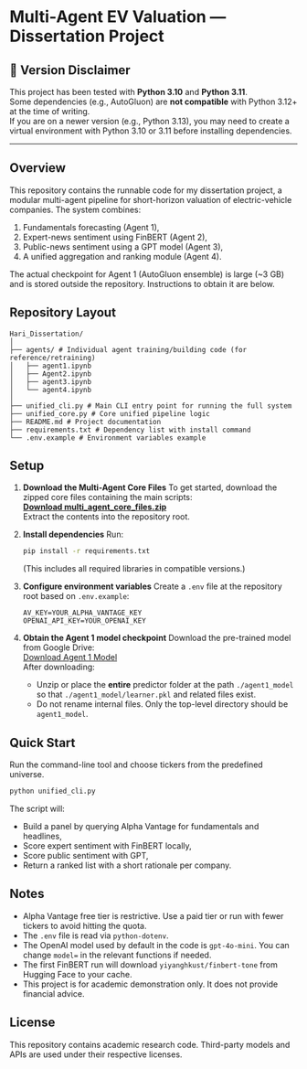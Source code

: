 # Multi-Agent EV Valuation — Dissertation Project

## 🚨 Version Disclaimer
This project has been tested with **Python 3.10** and **Python 3.11**.  
Some dependencies (e.g., AutoGluon) are **not compatible** with Python 3.12+ at the time of writing.  
If you are on a newer version (e.g., Python 3.13), you may need to create a virtual environment with Python 3.10 or 3.11 before installing dependencies.

---

## Overview
This repository contains the runnable code for my dissertation project, a modular multi-agent pipeline for short-horizon valuation of electric-vehicle companies. The system combines:
1) Fundamentals forecasting (Agent 1),
2) Expert-news sentiment using FinBERT (Agent 2),
3) Public-news sentiment using a GPT model (Agent 3),
4) A unified aggregation and ranking module (Agent 4).

The actual checkpoint for Agent 1 (AutoGluon ensemble) is large (~3 GB) and is stored outside the repository. Instructions to obtain it are below.

## Repository Layout
```
Hari_Dissertation/
│
├── agents/ # Individual agent training/building code (for reference/retraining)
│   ├── agent1.ipynb
│   ├── Agent2.ipynb
│   ├── agent3.ipynb
│   └── agent4.ipynb
│
├── unified_cli.py # Main CLI entry point for running the full system
├── unified_core.py # Core unified pipeline logic
├── README.md # Project documentation
├── requirements.txt # Dependency list with install command
└── .env.example # Environment variables example
```

## Setup

1. **Download the Multi-Agent Core Files**
   To get started, download the zipped core files containing the main scripts:  
   [**Download multi_agent_core_files.zip**](https://github.com/S-Hari-B/Hari_Dissertation/raw/main/multi_agent_core_files.zip)  
   Extract the contents into the repository root.

2. **Install dependencies**
   Run:
   ```bash
   pip install -r requirements.txt
   ```
   (This includes all required libraries in compatible versions.)

3. **Configure environment variables**
   Create a `.env` file at the repository root based on `.env.example`:
   ```env
   AV_KEY=YOUR_ALPHA_VANTAGE_KEY
   OPENAI_API_KEY=YOUR_OPENAI_KEY
   ```

4. **Obtain the Agent 1 model checkpoint**
   Download the pre-trained model from Google Drive:  
   [Download Agent 1 Model](https://drive.google.com/file/d/1ncPJ9qA7HqvRZmGf5oc1ogy60kRxvvjU/view?usp=sharing)  
   After downloading:
   - Unzip or place the **entire** predictor folder at the path `./agent1_model` so that `./agent1_model/learner.pkl` and related files exist.
   - Do not rename internal files. Only the top-level directory should be `agent1_model`.

## Quick Start
Run the command-line tool and choose tickers from the predefined universe.
```bash
python unified_cli.py
```
The script will:
- Build a panel by querying Alpha Vantage for fundamentals and headlines,
- Score expert sentiment with FinBERT locally,
- Score public sentiment with GPT,
- Return a ranked list with a short rationale per company.

## Notes
- Alpha Vantage free tier is restrictive. Use a paid tier or run with fewer tickers to avoid hitting the quota.
- The `.env` file is read via `python-dotenv`.
- The OpenAI model used by default in the code is `gpt-4o-mini`. You can change `model=` in the relevant functions if needed.
- The first FinBERT run will download `yiyanghkust/finbert-tone` from Hugging Face to your cache.
- This project is for academic demonstration only. It does not provide financial advice.

## License
This repository contains academic research code. Third-party models and APIs are used under their respective licenses.
